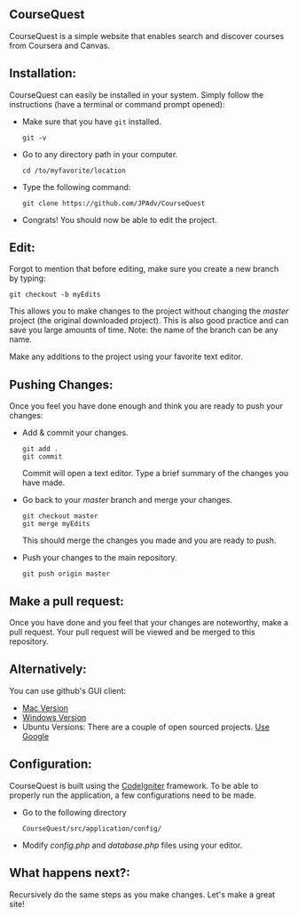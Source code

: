 CourseQuest
-----------

CourseQuest is a simple website that enables search and discover courses from Coursera and Canvas.

Installation:
--------------

CourseQuest can easily be installed in your system. Simply follow the instructions (have
a terminal or command prompt opened):

*	Make sure that you have `git` installed.

		git -v

*	Go to any directory path in your computer.

		cd /to/myfavorite/location

*	Type the following command:

		git clone https://github.com/JPAdv/CourseQuest
		
*	Congrats! You should now be able to edit the project.

Edit:
-----

Forgot to mention that before editing, make sure you create a new branch by typing:

	git checkout -b myEdits

This allows you to make changes to the project without changing the *master* project
(the original downloaded project). This is also good practice and can save you large amounts of time.
Note: the name of the branch can be any name.
	
Make any additions to the project using your favorite text editor.

Pushing Changes:
----------------

Once you feel you have done enough and think you are ready to push your changes:

*	Add & commit your changes.

		git add	.
		git commit

	Commit will open a text editor. Type a brief summary of the changes you have made.

*	Go back to your *master* branch and merge your changes.

		git checkout master
		git merge myEdits

	This should merge the changes you made and you are ready to push.
*	Push your changes to the main repository.

		git push origin master

Make a pull request:
--------------------

Once you have done and you feel that your changes are noteworthy, make a pull request.
Your pull request will be viewed and be merged to this repository.

Alternatively:
--------------

You can use github's GUI client: 

-	[Mac Version](http://mac.github.com)
-	[Windows Version](http://windows.github.com)
-	Ubuntu Versions: There are a couple of open sourced projects. [Use Google](http://www.google.com)

Configuration:
--------------

CourseQuest is built using the [CodeIgniter](http://www.codeigniter.com) framework. To be able to properly
run the application, a few configurations need to be made.

* 	Go to the following directory

		CourseQuest/src/application/config/

*	Modify *config.php* and *database.php* files using your editor.


What happens next?:
-------------------

Recursively do the same steps as you make changes. Let's make a great site!